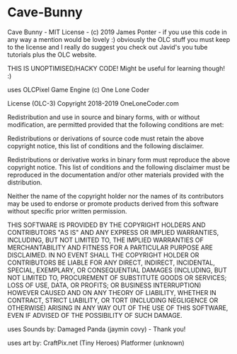 # Cave-Bunny
Cave Bunny - MIT License - (c) 2019 James Ponter - if you use this code in any way a mention would be lovely :) obviously the OLC stuff you must keep to the license and I really do suggest you check out Javid's you tube tutorials plus the OLC website.

THIS IS UNOPTIMISED/HACKY CODE! Might be useful for learning though! :)


uses OLCPixel Game Engine (c) One Lone Coder 

License (OLC-3)
Copyright 2018-2019 OneLoneCoder.com

Redistribution and use in source and binary forms, with or without modification, are permitted provided that the following conditions are met:

Redistributions or derivations of source code must retain the above copyright notice, this list of conditions and the following disclaimer.

Redistributions or derivative works in binary form must reproduce the above copyright notice. This list of conditions and the following disclaimer must be reproduced in the documentation and/or other materials provided with the distribution.

Neither the name of the copyright holder nor the names of its contributors may be used to endorse or promote products derived from this software without specific prior written permission.

THIS SOFTWARE IS PROVIDED BY THE COPYRIGHT HOLDERS AND CONTRIBUTORS "AS IS" AND ANY EXPRESS OR IMPLIED WARRANTIES, INCLUDING, BUT NOT LIMITED TO, THE IMPLIED WARRANTIES OF MERCHANTABILITY AND FITNESS FOR A PARTICULAR PURPOSE ARE DISCLAIMED. IN NO EVENT SHALL THE COPYRIGHT HOLDER OR CONTRIBUTORS BE LIABLE FOR ANY DIRECT, INDIRECT, INCIDENTAL, SPECIAL, EXEMPLARY, OR CONSEQUENTIAL DAMAGES (INCLUDING, BUT NOT LIMITED TO, PROCUREMENT OF SUBSTITUTE GOODS OR SERVICES; LOSS OF USE, DATA, OR PROFITS; OR BUSINESS INTERRUPTION) HOWEVER CAUSED AND ON ANY THEORY OF LIABILITY, WHETHER IN CONTRACT, STRICT LIABILITY, OR TORT (INCLUDING NEGLIGENCE OR OTHERWISE) ARISING IN ANY WAY OUT OF THE USE OF THIS SOFTWARE, EVEN IF ADVISED OF THE POSSIBILITY OF SUCH DAMAGE.

uses Sounds by:
Damaged Panda (jaymin covy) - Thank you!

uses art by: 
CraftPix.net (Tiny Heroes)
Platformer (unknown)

